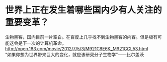 # 世界上正在发生着哪些国内少有人关注的重要变革？

生物黑客，国内目前一片空白。在百度上几乎找不到生物黑客的内容。但是极有可能这会是下一次的计算机革命。  
[<span>http://</span><span>open.163.com/movie/2012</span><span>/7/5/3/M921C8E6K_M921CCL53.html</span><span></span>](http://open.163.com/movie/2012/7/5/3/M921C8E6K_M921CCL53.html)  
“如果你想为世界带来巨大的变化，就应该研究分子生物学”——比尔盖茨